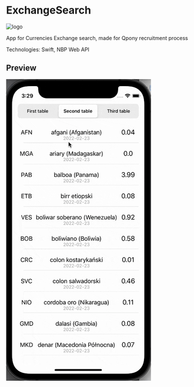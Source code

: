 # ExchangeSearch
![logo](https://i.imgur.com/POy3ci7.png)

App for Currencies Exchange search, made for  Qpony recruitment process

Technologies: Swift, NBP Web API

## Preview

<img src="ExchangeSearch.gif"/>